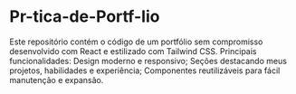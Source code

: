 # Pr-tica-de-Portf-lio
Este repositório contém o código de um portfólio sem compromisso desenvolvido com React e estilizado com Tailwind CSS.  Principais funcionalidades:  Design moderno e responsivo; Seções destacando meus projetos, habilidades e experiência; Componentes reutilizáveis para fácil manutenção e expansão.
